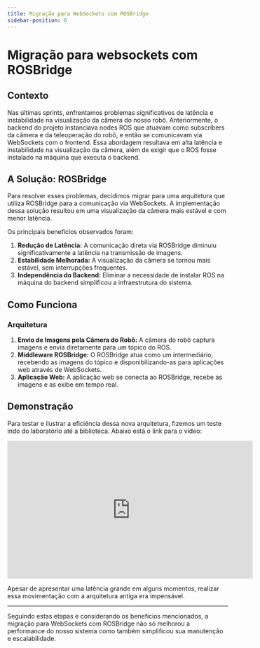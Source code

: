 ```yaml
---
title: Migração para WebSockets com ROSBridge
sidebar-position: 6
---
```


# Migração para websockets com ROSBridge

## Contexto

Nas últimas sprints, enfrentamos problemas significativos de latência e instabilidade na visualização da câmera do nosso robô. Anteriormente, o backend do projeto instanciava nodes ROS que atuavam como subscribers da câmera e da teleoperação do robô, e então se comunicavam via WebSockets com o frontend. Essa abordagem resultava em alta latência e instabilidade na visualização da câmera, além de exigir que o ROS fosse instalado na máquina que executa o backend.

## A Solução: ROSBridge

Para resolver esses problemas, decidimos migrar para uma arquitetura que utiliza ROSBridge para a comunicação via WebSockets. A implementação dessa solução resultou em uma visualização da câmera mais estável e com menor latência.

Os principais benefícios observados foram:

1. **Redução de Latência:** A comunicação direta via ROSBridge diminuiu significativamente a latência na transmissão de imagens.
2. **Estabilidade Melhorada:** A visualização da câmera se tornou mais estável, sem interrupções frequentes.
3. **Independência do Backend:** Eliminar a necessidade de instalar ROS na máquina do backend simplificou a infraestrutura do sistema.

## Como Funciona

### Arquitetura

1. **Envio de Imagens pela Câmera do Robô:** A câmera do robô captura imagens e envia diretamente para um tópico do ROS.
2. **Middleware ROSBridge:** O ROSBridge atua como um intermediário, recebendo as imagens do tópico e disponibilizando-as para aplicações web através de WebSockets.
3. **Aplicação Web:** A aplicação web se conecta ao ROSBridge, recebe as imagens e as exibe em tempo real.

## Demonstração

Para testar e ilustrar a eficiência dessa nova arquitetura, fizemos um teste indo do laboratório até a biblioteca. Abaixo está o link para o vídeo:

<iframe width="560" height="315" src="https://www.youtube.com/embed/KSn_qqKmkII?si=MUpYGWARh5Fxo90e" title="YouTube video player" frameborder="0" allow="accelerometer; autoplay; clipboard-write; encrypted-media; gyroscope; picture-in-picture; web-share" referrerpolicy="strict-origin-when-cross-origin" allowfullscreen></iframe>

Apesar de apresentar uma latência grande em alguns momentos, realizar essa movimentação com a arquitetura antiga era impensável.

---

Seguindo estas etapas e considerando os benefícios mencionados, a migração para WebSockets com ROSBridge não só melhorou a performance do nosso sistema como também simplificou sua manutenção e escalabilidade.
